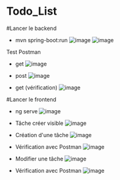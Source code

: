 # Todo_List

#Lancer le backend
- mvn spring-boot:run
![image](https://github.com/user-attachments/assets/b3c9f2d5-beb9-4310-8c04-108ef92f4088)
![image](https://github.com/user-attachments/assets/623b9a7d-b7b5-47be-9de3-ab674614ddec)

Test Postman
- get
![image](https://github.com/user-attachments/assets/8ef7e237-f5bc-4db5-b466-7f5159bb8b5c)

- post 
![image](https://github.com/user-attachments/assets/6c85641f-f2b5-44f1-8949-843059d19878)

- get (vérification)
![image](https://github.com/user-attachments/assets/8c1b7335-550c-406a-9502-6cfd92111207)



#Lancer le frontend
- ng serve
![image](https://github.com/user-attachments/assets/91ccff46-0f9d-4569-86a8-c7f4a8533256)

- Tâche créer visible 
![image](https://github.com/user-attachments/assets/7c1bb4bf-3fe9-4710-a3e6-954fced64361)

- Création d'une tâche
![image](https://github.com/user-attachments/assets/91e16267-3927-4110-a7ff-c79084f9ab9f)

- Vérification avec Postman
![image](https://github.com/user-attachments/assets/452af336-d253-4847-9534-9d940e102066)

- Modifier une tâche
![image](https://github.com/user-attachments/assets/f44f416b-f565-4228-a3e6-31b311ddc716)

- Vérification avec Postman
![image](https://github.com/user-attachments/assets/dff8c618-1d69-459c-85e8-bc47883a91f6)


